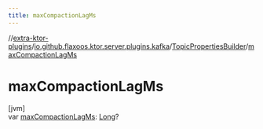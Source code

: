 ```yaml
---
title: maxCompactionLagMs
---
```

//[extra-ktor-plugins](../../../index.md)/[io.github.flaxoos.ktor.server.plugins.kafka](../index.md)/[TopicPropertiesBuilder](index.md)/[maxCompactionLagMs](max-compaction-lag-ms.md)



# maxCompactionLagMs



[jvm]\
var [maxCompactionLagMs](max-compaction-lag-ms.md): [Long](https://kotlinlang.org/api/latest/jvm/stdlib/kotlin/-long/index.md)?




